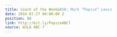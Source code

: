 ```yaml
---
title: Coach of the Week&#58; Mark “Popsie” Lewis
date: 2016-07-27 00:00:00 Z
position: 88
link: http://bit.ly/PopsieABC7
source: WJLA ABC-7
---
```


